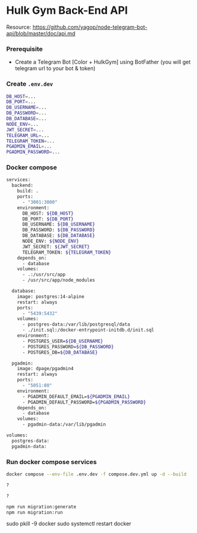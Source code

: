 # Hulk Gym Back-End API

Resource: https://github.com/yagop/node-telegram-bot-api/blob/master/doc/api.md

### Prerequisite

- Create a Telegram Bot [Color + HulkGym] using BotFather (you will get telegram url to your bot & token)

### Create `.env.dev`

```bash
DB_HOST=...
DB_PORT=...
DB_USERNAME=...
DB_PASSWORD=...
DB_DATABASE=...
NODE_ENV=...
JWT_SECRET=...
TELEGRAM_URL=...
TELEGRAM_TOKEN=...
PGADMIN_EMAIL=...
PGADMIN_PASSWORD=...
```

### Docker compose

```bash
services:
  backend:
    build: .
    ports:
      - "3001:3000"
    environment:
      DB_HOST: ${DB_HOST}
      DB_PORT: ${DB_PORT}
      DB_USERNAME: ${DB_USERNAME}
      DB_PASSWORD: ${DB_PASSWORD}
      DB_DATABASE: ${DB_DATABASE}
      NODE_ENV: ${NODE_ENV}
      JWT_SECRET: ${JWT_SECRET}
      TELEGRAM_TOKEN: ${TELEGRAM_TOKEN}
    depends_on:
      - database
    volumes:
      - .:/usr/src/app
      - /usr/src/app/node_modules

  database:
    image: postgres:14-alpine
    restart: always
    ports:
      - "5439:5432"
    volumes:
      - postgres-data:/var/lib/postgresql/data
      - ./init.sql:/docker-entrypoint-initdb.d/init.sql
    environment:
      - POSTGRES_USER=${DB_USERNAME}
      - POSTGRES_PASSWORD=${DB_PASSWORD}
      - POSTGRES_DB=${DB_DATABASE}

  pgadmin:
    image: dpage/pgadmin4
    restart: always
    ports:
      - "5051:80"
    environment:
      - PGADMIN_DEFAULT_EMAIL=${PGADMIN_EMAIL}
      - PGADMIN_DEFAULT_PASSWORD=${PGADMIN_PASSWORD}
    depends_on:
      - database
    volumes:
      - pgadmin-data:/var/lib/pgadmin

volumes:
  postgres-data:
  pgadmin-data:

```

### Run docker compose services

```bash
docker compose --env-file .env.dev -f compose.dev.yml up -d --build

?

?

npm run migration:generate
npm run migration:run
```
sudo pkill -9 docker
sudo systemctl restart docker

